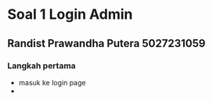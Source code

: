 # Soal 1 Login Admin

## Randist Prawandha Putera 5027231059

### Langkah pertama
- masuk ke login page
- 
